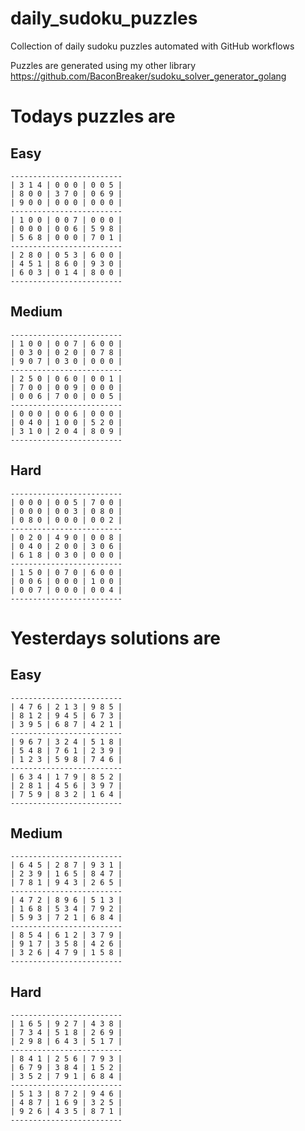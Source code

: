 
# daily_sudoku_puzzles 

Collection of daily sudoku puzzles automated with GitHub workflows 

Puzzles are generated using my other library https://github.com/BaconBreaker/sudoku_solver_generator_golang 
 

# Todays puzzles are 

## Easy 

```
-------------------------
| 3 1 4 | 0 0 0 | 0 0 5 | 
| 8 0 0 | 3 7 0 | 0 6 9 | 
| 9 0 0 | 0 0 0 | 0 0 0 | 
-------------------------
| 1 0 0 | 0 0 7 | 0 0 0 | 
| 0 0 0 | 0 0 6 | 5 9 8 | 
| 5 6 8 | 0 0 0 | 7 0 1 | 
-------------------------
| 2 8 0 | 0 5 3 | 6 0 0 | 
| 4 5 1 | 8 6 0 | 9 3 0 | 
| 6 0 3 | 0 1 4 | 8 0 0 | 
-------------------------
```
## Medium 

```
-------------------------
| 1 0 0 | 0 0 7 | 6 0 0 | 
| 0 3 0 | 0 2 0 | 0 7 8 | 
| 9 0 7 | 0 3 0 | 0 0 0 | 
-------------------------
| 2 5 0 | 0 6 0 | 0 0 1 | 
| 7 0 0 | 0 0 9 | 0 0 0 | 
| 0 0 6 | 7 0 0 | 0 0 5 | 
-------------------------
| 0 0 0 | 0 0 6 | 0 0 0 | 
| 0 4 0 | 1 0 0 | 5 2 0 | 
| 3 1 0 | 2 0 4 | 8 0 9 | 
-------------------------
```
## Hard 

```
-------------------------
| 0 0 0 | 0 0 5 | 7 0 0 | 
| 0 0 0 | 0 0 3 | 0 8 0 | 
| 0 8 0 | 0 0 0 | 0 0 2 | 
-------------------------
| 0 2 0 | 4 9 0 | 0 0 8 | 
| 0 4 0 | 2 0 0 | 3 0 6 | 
| 6 1 8 | 0 3 0 | 0 0 0 | 
-------------------------
| 1 5 0 | 0 7 0 | 6 0 0 | 
| 0 0 6 | 0 0 0 | 1 0 0 | 
| 0 0 7 | 0 0 0 | 0 0 4 | 
-------------------------
```
# Yesterdays solutions are 

## Easy 

```
-------------------------
| 4 7 6 | 2 1 3 | 9 8 5 | 
| 8 1 2 | 9 4 5 | 6 7 3 | 
| 3 9 5 | 6 8 7 | 4 2 1 | 
-------------------------
| 9 6 7 | 3 2 4 | 5 1 8 | 
| 5 4 8 | 7 6 1 | 2 3 9 | 
| 1 2 3 | 5 9 8 | 7 4 6 | 
-------------------------
| 6 3 4 | 1 7 9 | 8 5 2 | 
| 2 8 1 | 4 5 6 | 3 9 7 | 
| 7 5 9 | 8 3 2 | 1 6 4 | 
-------------------------
```
## Medium 

```
-------------------------
| 6 4 5 | 2 8 7 | 9 3 1 | 
| 2 3 9 | 1 6 5 | 8 4 7 | 
| 7 8 1 | 9 4 3 | 2 6 5 | 
-------------------------
| 4 7 2 | 8 9 6 | 5 1 3 | 
| 1 6 8 | 5 3 4 | 7 9 2 | 
| 5 9 3 | 7 2 1 | 6 8 4 | 
-------------------------
| 8 5 4 | 6 1 2 | 3 7 9 | 
| 9 1 7 | 3 5 8 | 4 2 6 | 
| 3 2 6 | 4 7 9 | 1 5 8 | 
-------------------------
```
## Hard 

```
-------------------------
| 1 6 5 | 9 2 7 | 4 3 8 | 
| 7 3 4 | 5 1 8 | 2 6 9 | 
| 2 9 8 | 6 4 3 | 5 1 7 | 
-------------------------
| 8 4 1 | 2 5 6 | 7 9 3 | 
| 6 7 9 | 3 8 4 | 1 5 2 | 
| 3 5 2 | 7 9 1 | 6 8 4 | 
-------------------------
| 5 1 3 | 8 7 2 | 9 4 6 | 
| 4 8 7 | 1 6 9 | 3 2 5 | 
| 9 2 6 | 4 3 5 | 8 7 1 | 
-------------------------
```
